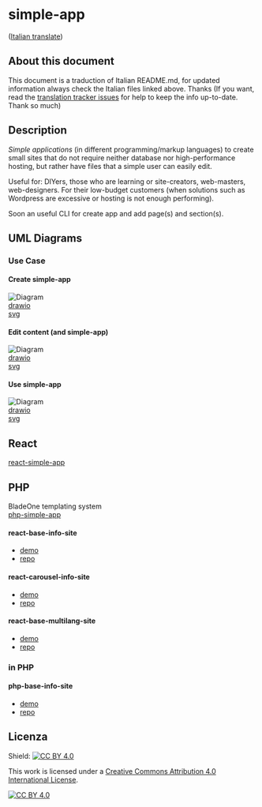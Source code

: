 # simple-app  
([Italian translate](./../it/README.md))  

## About this document
This document is a traduction of Italian README.md, for updated information always check the Italian files linked above. Thanks
(If you want, read the [translation tracker issues](https://github.com/Magicianred/learn-by-doing/projects/2) for help to keep the info up-to-date. Thank so much)

## Description
*Simple applications* (in different programming/markup languages) to create small sites that do not require neither database nor high-performance hosting, but rather have files that a simple user can easily edit.  
  
Useful for: DIYers, those who are learning or site-creators, web-masters, web-designers. For their low-budget customers (when solutions such as Wordpress are excessive or hosting is not enough performing).  

Soon an useful CLI for create app and add page(s) and section(s).



## UML Diagrams  

### Use Case

#### Create simple-app
![Diagram](https://github.com/simple-app-organization/simple-app/blob/main/Project/Diagrams/simple-app-create-UseCaseDiagram.svg)  
[drawio](https://github.com/simple-app-organization/simple-app/blob/main/Project/Diagrams/simple-app-create-UseCaseDiagram.drawio)  
[svg](https://github.com/simple-app-organization/simple-app/blob/main/Project/Diagrams/simple-app-create-UseCaseDiagram.svg)  

#### Edit content (and simple-app)
![Diagram](https://github.com/simple-app-organization/simple-app/blob/main/Project/Diagrams/simple-app-edit-UseCaseDiagram.svg)  
[drawio](https://github.com/simple-app-organization/simple-app/blob/main/Project/Diagrams/simple-app-edit-UseCaseDiagram.drawio)  
[svg](https://github.com/simple-app-organization/simple-app/blob/main/Project/Diagrams/simple-app-edit-UseCaseDiagram.svg)  

#### Use simple-app
![Diagram](https://github.com/simple-app-organization/simple-app/blob/main/Project/Diagrams/simple-app-use-UseCaseDiagram.svg)  
[drawio](https://github.com/simple-app-organization/simple-app/blob/main/Project/Diagrams/simple-app-use-UseCaseDiagram.drawio)  
[svg](https://github.com/simple-app-organization/simple-app/blob/main/Project/Diagrams/simple-app-use-UseCaseDiagram.svg)  

  
## React  
[react-simple-app](https://github.com/simple-app-organization/react-simple-app)

## PHP  
BladeOne templating system  
[php-simple-app](https://github.com/simple-app-organization/php-simple-app)  


#### react-base-info-site
- [demo](http://magicianred.altervista.org/gigs/react-base-info-site) 
- [repo](https://github.com/Magicianred/react-base-info-site)  

#### react-carousel-info-site
- [demo](http://magicianred.altervista.org/gigs/react-carousel-info-site/)
- [repo](https://github.com/Magicianred/react-carousel-info-site)

#### react-base-multilang-site
- [demo](http://magicianred.altervista.org/gigs/react-base-multilang-site/)
- [repo](https://github.com/Magicianred/react-base-multilang-site)

### in PHP  

#### php-base-info-site
- [demo](http://magicianred.altervista.org/gigs/php-base-info-site/)
- [repo](https://github.com/Magicianred/php-base-info-site)


## Licenza

Shield: [![CC BY 4.0][cc-by-shield]][cc-by]

This work is licensed under a
[Creative Commons Attribution 4.0 International License][cc-by].

[![CC BY 4.0][cc-by-image]][cc-by]

[cc-by]: http://creativecommons.org/licenses/by/4.0/
[cc-by-image]: https://i.creativecommons.org/l/by/4.0/88x31.png
[cc-by-shield]: https://img.shields.io/badge/License-CC%20BY%204.0-lightgrey.svg

